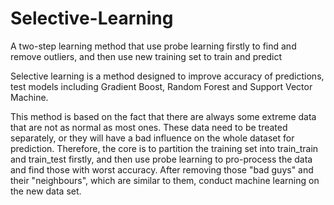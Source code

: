 # Selective-Learning
A two-step learning method that use probe learning firstly to find and remove outliers, and then use new training set to train and predict

Selective learning is a method designed to improve accuracy of predictions, test models including Gradient Boost, Random Forest and Support Vector Machine.

This method is based on the fact that there are always some extreme data that are not as normal as most ones. 
These data need to be treated separately, or they will have a bad influence on the whole dataset for prediction.
Therefore, the core is to partition the training set into train_train and train_test firstly, and then use probe learning to pro-process the data and find those with worst accuracy.
After removing those "bad guys" and their "neighbours", which are similar to them, conduct machine learning on the new data set.

